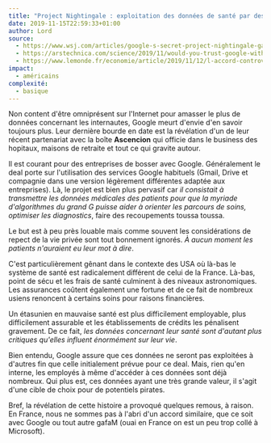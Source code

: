 ```yaml
---
title: "Project Nightingale : exploitation des données de santé par des algorithme Google"
date: 2019-11-15T22:59:33+01:00
author: Lord
source:
  - https://www.wsj.com/articles/google-s-secret-project-nightingale-gathers-personal-health-data-on-millions-of-americans-11573496790
  - https://arstechnica.com/science/2019/11/would-you-trust-google-with-your-medical-records-it-might-already-have-them/
  - https://www.lemonde.fr/economie/article/2019/11/12/l-accord-controverse-de-google-avec-plus-de-cent-cinquante-hopitaux-aux-etats-unis_6018878_3234.html
impact:
  - américains
complexité:
  - basique
---
```

Non content d'être omniprésent sur l'Internet pour amasser le plus de données concernant les internautes, Google meurt d'envie d'en savoir toujours plus.
Leur dernière bourde en date est la révélation d'un de leur récent partenariat avec la boîte **Ascencion** qui officie dans le business des hopitaux, maisons de retraite et tout ce qui gravite autour.

Il est courant pour des entreprises de bosser avec Google.
Généralement le deal porte sur l'utilisation des services Google habituels (Gmail, Drive et compagnie dans une version légèrement différentes adaptée aux entreprises).
Là, le projet est bien plus pervasif car *il consistait à transmettre les données médicales des patients pour que la myriade d'algorithmes du grand G puisse aider à orienter les parcours de soins, optimiser les diagnostics*, faire des recoupements toussa toussa.

Le but est à peu près louable mais comme souvent les considérations de repect de la vie privée sont tout bonnement ignorés.
*À aucun moment les patients n'auraient eu leur mot à dire*.

C'est particulièrement gênant dans le contexte des USA où là-bas le système de santé est radicalement différent de celui de la France.
Là-bas, point de sécu et les frais de santé culminent à des niveaux astronomiques.
Les assurances coûtent également une fortune et de ce fait de nombreux usiens renoncent à certains soins pour raisons financières.

Un étasunien en mauvaise santé est plus difficilement employable, plus difficilement assurable et les établissements de crédits les pénalisent gravement.
De ce fait, *les données concernant leur santé sont d'autant plus critiques qu'elles influent énormément sur leur vie*.

Bien entendu, Google assure que ces données ne seront pas exploitées à d'autres fin que celle initialement prévue pour ce deal.
Mais, rien qu'en interne, les employés à même d'accéder à ces données sont déjà nombreux.
Qui plus est, ces données ayant une très grande valeur, il s'agit d'une cible de choix pour de potentiels pirates.

Bref, la révélation de cette histoire a provoqué quelques remous, à raison.
En France, nous ne sommes pas à l'abri d'un accord similaire, que ce soit avec Google ou tout autre gafaM (ouai en France on est un peu trop collé à Microsoft).
